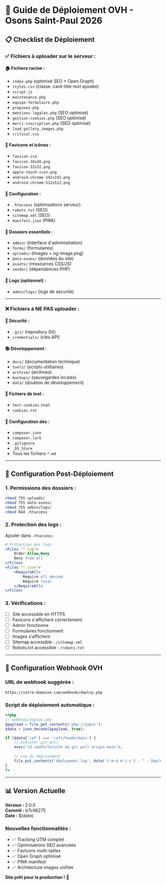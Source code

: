 # 🚀 Guide de Déploiement OVH - Osons Saint-Paul 2026

## 📋 Checklist de Déploiement

### ✅ Fichiers à uploader sur le serveur :

#### 🏠 **Fichiers racine :**
- `index.php` (optimisé SEO + Open Graph)
- `styles.css` (classe .card-title-text ajoutée)
- `script.js`
- `maintenance.php`
- `equipe-formulaire.php`
- `proposez.php`
- `mentions-legales.php` (SEO optimisé)
- `gestion-cookies.php` (SEO optimisé)
- `merci-inscription.php` (SEO optimisé)
- `load_gallery_images.php`
- `critical.css`

#### 🎨 **Favicons et icônes :**
- `favicon.ico`
- `favicon-16x16.png`
- `favicon-32x32.png`
- `apple-touch-icon.png`
- `android-chrome-192x192.png`
- `android-chrome-512x512.png`

#### 📄 **Configuration :**
- `.htaccess` (optimisations serveur)
- `robots.txt` (SEO)
- `sitemap.xml` (SEO)
- `manifest.json` (PWA)

#### 📁 **Dossiers essentiels :**
- `admin/` (interface d'administration)
- `forms/` (formulaires)
- `uploads/` (images + og-image.png)
- `data-osons/` (données du site)
- `assets/` (ressources CSS/JS)
- `vendor/` (dépendances PHP)

#### 📁 **Logs (optionnel) :**
- `admin/logs/` (logs de sécurité)

---

### ❌ **Fichiers à NE PAS uploader :**

#### 🚫 **Sécurité :**
- `.git/` (repository Git)
- `credentials/` (clés API)

#### 📚 **Développement :**
- `docs/` (documentation technique)
- `tools/` (scripts utilitaires)
- `archive/` (archives)
- `backups/` (sauvegardes locales)
- `data/` (doublon de développement)

#### 🧪 **Fichiers de test :**
- `test-cookies.html`
- `cookies.txt`

#### 🔧 **Configuration dev :**
- `composer.json`
- `composer.lock`
- `.gitignore`
- `.DS_Store`
- Tous les fichiers `*.md`

---

## 🔧 Configuration Post-Déploiement

### 1. **Permissions des dossiers :**
```bash
chmod 755 uploads/
chmod 755 data-osons/
chmod 755 admin/logs/
chmod 644 .htaccess
```

### 2. **Protection des logs :**
Ajouter dans `.htaccess` :
```apache
# Protection des logs
<Files "*.log">
    Order Allow,Deny
    Deny from all
</Files>
<Files "*.json">
    <RequireAll>
        Require all denied
        Require local
    </RequireAll>
</Files>
```

### 3. **Vérifications :**
- [ ] Site accessible en HTTPS
- [ ] Favicons s'affichent correctement
- [ ] Admin fonctionne
- [ ] Formulaires fonctionnent
- [ ] Images s'affichent
- [ ] Sitemap accessible : `/sitemap.xml`
- [ ] Robots.txt accessible : `/robots.txt`

---

## 🤖 Configuration Webhook OVH

### URL de webhook suggérée :
```
https://votre-domaine.com/webhook/deploy.php
```

### Script de déploiement automatique :
```php
<?php
// webhook/deploy.php
$payload = file_get_contents('php://input');
$data = json_decode($payload, true);

if ($data['ref'] === 'refs/heads/main') {
    // Exécuter git pull
    exec('cd /path/to/site && git pull origin main');
    
    // Log du déploiement
    file_put_contents('deployment.log', date('Y-m-d H:i:s') . " - Deploy successful\n", FILE_APPEND);
}
?>
```

---

## 📊 Version Actuelle

**Version :** 2.0.0  
**Commit :** b7c96275  
**Date :** $(date)  

### Nouvelles fonctionnalités :
- ✅ Tracking UTM complet
- ✅ Optimisations SEO avancées
- ✅ Favicons multi-tailles
- ✅ Open Graph optimisé
- ✅ PWA manifest
- ✅ Architecture images unifiée

**Site prêt pour la production !** 🎉
